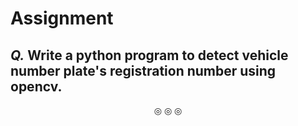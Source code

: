 # Assignment

## _Q._ Write a python program to detect vehicle number plate's registration number using opencv.

<p align="center">
&#9678; &#9678; &#9678;
</p>
